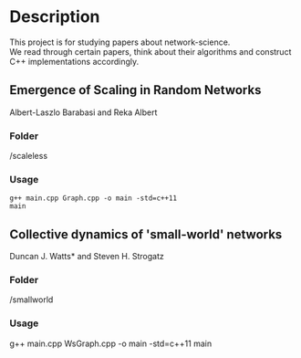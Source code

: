 # Description  
This project is for studying papers about network-science.  
We read through certain papers, think about their algorithms and construct C++ implementations accordingly.  

## Emergence of Scaling in Random Networks  
Albert-Laszlo Barabasi and Reka Albert

### Folder  
/scaleless

### Usage  
```
g++ main.cpp Graph.cpp -o main -std=c++11
main
```

## Collective dynamics of 'small-world' networks
Duncan J. Watts* and Steven H. Strogatz

### Folder
/smallworld

### Usage
g++ main.cpp WsGraph.cpp -o main -std=c++11
main
